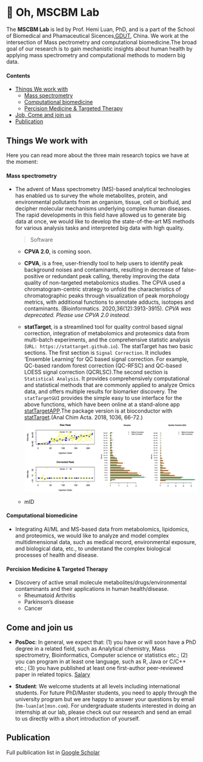  # 👋 Oh, MSCBM Lab 

The **MSCBM Lab** is led by Prof. Hemi Luan, PhD, and is a part of the School of Biomedical and Phamaceutical Sicences,[GDUT](https://english.gdut.edu.cn/About_Us/About_GDUT.htm), China. We work at the intersection of Mass pectrometry and computational biomedicine.The broad goal of our research is to gain mechanistic insights about human health by applying mass spectrometry and computational methods to modern big data. 

#### Contents
- [Things We work with](#things-we-work-with)
   - [Mass spectrometry](#mass-spectrometry)
   - [Computational biomedicine](#computational-biomedicine)
   - [Percision Medicine & Targeted Therapy](#percision-medicine)
- [Job, Come and join us](#come-and-join-us)
- [Publication](#publication)


## Things We work with 
Here you can read more about the three main research topics we have at the moment:

####  Mass spectrometry
 - The advent of Mass spectrometry (MS)-based analytical technologies has enabled us to survey the whole metabolites, protein, and environmental pollutants from an organism, tissue, cell or biofluid, and decipher molecular mechanisms underlying complex human diseases. The rapid developments in this field have allowed us to generate big data at once, we would like to develop the state-of-the-art MS methods for various analysis tasks and interpreted big data with high quality.
 
   > Software
  
      - **CPVA 2.0**, is coming soon.
      - **CPVA**, is a free, user-friendly tool to help users to identify peak background noises and contaminants, resulting in decrease of false-positive or redundant peak calling, thereby improving the data quality of non-targeted metabolomics studies. The CPVA used a chromatogram-centric strategy to unfold the characteristics of chromatographic peaks through visualization of peak morphology metrics, with additional functions to annotate adducts, isotopes and contaminants. (Bioinformatics. 2020,36(12):3913-3915). *CPVA was deprecated. Please use CPVA 2.0 instead.*

      - **statTarget**, is a streamlined tool for quality control based signal correction, integration of metabolomics and proteomics data from multi-batch experiments, and the comprehensive statistic analysis (`URL: https://stattarget.github.io`). The statTarget has two basic sections. The first section is  `Signal Correction`. It includes ‘Ensemble Learning’ for QC based signal correction. For example, QC-based random forest correction (QC-RFSC) and QC-based LOESS signal correction (QCRLSC).The second section is `Statistical Analysis`. It provides comprehensively computational and statistical methods that are commonly applied to analyze Omics data, and offers multiple results for biomarker discovery. The  `statTargetGUI` provides the simple easy to use interface for the above functions, which have been online at a stand-alone app [statTargetAPP](https://github.com/statTarget/statTarget2/releases).The package version is at bioconductor with [statTarget](https://bioconductor.org/packages/statTarget/).(Anal Chim Acta. 2018, 1036, 66-72.)![statTarget](https://raw.githubusercontent.com/13479776/Picture/master/shiftC-14.jpg)
     
      - mID     

####  Computational biomedicine
  - Integrating AI/ML and MS-based data from metabolomics, lipidomics, and proteomics, we would like to analyze and model complex multidimensional data, such as medical record, environmental exposure, and biological data, etc., to understand the complex biological processes of health and disease.

####  Percision Medicine & Targeted Therapy
  -  Discovery of active small molecule metabolites/drugs/environmental contaminants and their applications in human health/disease.
      -  Rheumatoid Arthritis
      -  Parkinson’s disease
      -  Cancer
  
##  Come and join us

 - **PosDoc**: In general, we expect that: (1) you have or will soon have a PhD degree in a related field, such as Analytical chemistry, Mass spectrometry, Bioinformatics, Computer science or statistics etc.; (2) you can program in at least one language, such as R, Java or C/C++ etc.; (3) you have published at least one first-author peer-reviewed paper in related topics. [Salary]( https://xxgcxy-en.gdut.edu.cn/info/1199/2663.htm)
 

 - **Student**: We welcome students at all levels including international students. For future PhD/Master students, you need to apply through the university program but we are happy to answer your questions by email (`hm-luan[at]msn.com`). For undergraduate students interested in doing an internship at our lab, please check out our research and send an email to us directly with a short introduction of yourself.

## Publication
Full pulblication list in [Google Scholar](https://scholar.google.com/citations?hl=en&user=Nb6_ZgMAAAAJ)
